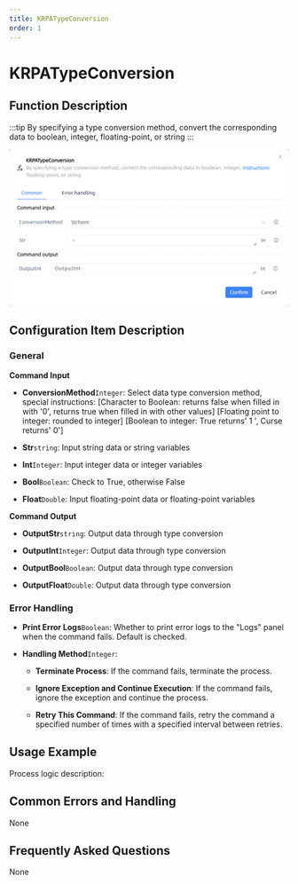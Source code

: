 ```yaml
---
title: KRPATypeConversion
order: 1
---
```


# KRPATypeConversion

## Function Description

:::tip 
By specifying a type conversion method, convert the corresponding data to boolean, integer, floating-point, or string
:::

![KRPATypeConversion](../../../assets/KRPATypeConversion_command.png)

## Configuration Item Description

### General

**Command Input**

- **ConversionMethod**`Integer`: Select data type conversion method, special instructions: [Character to Boolean: returns false when filled in with '0', returns true when filled in with other values] [Floating point to integer: rounded to integer] [Boolean to integer: True returns' 1 ', Curse returns' 0']

- **Str**`string`: Input string data or string variables

- **Int**`Integer`: Input integer data or integer variables

- **Bool**`Boolean`: Check to True, otherwise False

- **Float**`Double`: Input floating-point data or floating-point variables


**Command Output**

- **OutputStr**`string`: Output data through type conversion

- **OutputInt**`Integer`: Output data through type conversion

- **OutputBool**`Boolean`: Output data through type conversion

- **OutputFloat**`Double`: Output data through type conversion

### Error Handling

- **Print Error Logs**`Boolean`: Whether to print error logs to the "Logs" panel when the command fails. Default is checked. 

- **Handling Method**`Integer`:

    - **Terminate Process**: If the command fails, terminate the process.

    - **Ignore Exception and Continue Execution**: If the command fails, ignore the exception and continue the process.

    - **Retry This Command**: If the command fails, retry the command a specified number of times with a specified interval between retries.

## Usage Example

Process logic description:

## Common Errors and Handling

None

## Frequently Asked Questions

None

